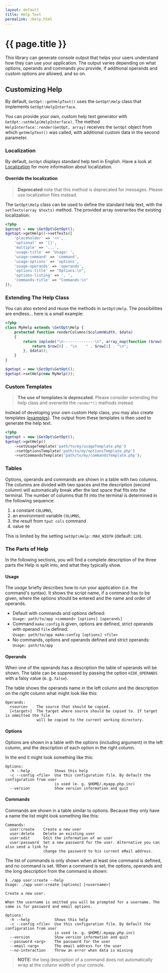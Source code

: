 ```yaml
---
layout: default
title: Help Text
permalink: /help.html
---
```

# {{ page.title }}

This library can generate console output that helps your users understand how they can use your application.
The output varies depending on what options, operands and commands you provide, if additional operands and
custom options are allowed, and so on.

## Customizing Help

By default, `GetOpt::getHelpText()` uses the `GetOpt\Help` class that implements `GetOpt\HelpInterface`.

You can provide your own, custom help text generator with `GetOpt::setHelp(HelpInterface)`.
The method `HelpInterface::render(GetOpt, array)` receives the `GetOpt` object from which
`getHelpText()` was called, with additional custom data in the second parameter.

### Localization

By default, `GetOpt` displays standard help text in English. Have a look at [Localization](localization.md) for more
information about localization.

#### Override the localization

> **Deprecated** note that this method is deprecated for messages. Please use localization files instead.

The `GetOpt\Help` class can be used to define the standard help text, with the `setTexts(array $texts)` method. 
The provided array overwrites the existing localization:

```php
<?php
$getopt = new \GetOpt\GetOpt();
$getopt->getHelp()->setTexts([
    'placeholder' => '<>',
    'optional' => '[]',
    'multiple' => '...',
    'usage-title' => 'Usage: ',
    'usage-command' => 'command',
    'usage-options' => 'options',
    'usage-operands' => 'operands',
    'options-title' => "Options:\n",
    'options-listing' => ', ',
    'commands-title' => "Commands:\n"
]);
```

### Extending The Help Class

You can also extend and reuse the methods in `GetOpt\Help`. The possibilities are endless... here is a small example:

```php
<?php
class MyHelp extends \GetOpt\Help {
    protected function renderColumns($columnWidth, $data)
    {
        return implode("\n--------------\n", array_map(function ($row) {
            return $row[0] . "\n    " . $row[1] . "\n";
        }, $data));
    }
}

$getopt = new \GetOpt\GetOpt();
$getopt->setHelp(new MyHelp());
```

### Custom Templates

> **The use of templates is deprecated**. 
> Please consider extending the help class and overwrite the `render*()` methods instead.

Instead of developing your own custom Help class, you may also create templates
([examples](https://github.com/getopt-php/getopt-php/tree/3.1.0-alpha.1/test/Help)). The output from these templates
is then used to generate the help text.

```php
<?php
$getopt = new \GetOpt\GetOpt();
$getopt->getHelp()
    ->setUsageTemplate('path/to/my/usageTemplate.php')
    ->setOptionsTemplate('path/to/my/optionsTemplate.php')
    ->setCommandsTemplate('path/to/my/commandsTemplate.php');
```

### Tables

Options, operands and commands are shown in a table with two columns. The columns are divided with two spaces and the
description (second column) will automatically break after the last space that fits into the terminal. The number of
columns that fit into the terminal is determined in the following sequence:

1. a constant `COLUMNS`,
2. an environment variable `COLUMNS`,
3. the result from `tput cols` command
4. value `90`

This is limited by the setting `GetOpt\Help::MAX_WIDTH` (default: `120`).

### The Parts of Help

In the following sections, you will find a complete description of the three parts the Help is split into, and what
they typically show.

#### Usage

The _usage_ briefly describes how to run your application (i.e. the command's syntax). It shows the script name, if a
command has to be given, where the options should be entered and the name and order of operands.

 - Default with commands and options defined:  
   `Usage: path/to/app <command> [options] [operands]`
 - Command `make:config` is given, options are defined, strict operands with operand `file` defined:  
   `Usage: path/to/app make:config [options] <file>`
 - No commands, options and operands defined and strict operands:  
   `Usage: path/to/app`
   
#### Operands

When one of the operands has a description the table of operands will be shown. The table can be suppressed by passing
the option `HIDE_OPERANDS` with a falsy value (e. g. `false`).

The table shows the operands name in the left column and the description on the right column what might look like this:

```
Operands:
  <source>    The source that should be copied.
  [<target>]  The target where source should be copied to. If target is ommitted the file 
              will be copied to the current working directory.
```

#### Options

Options are shown in a table with the options (including argument) in the left column, and
the description of each option in the right column.

In the end it might look something like this:

```
Options:
  -h --help           Shows this help
  -c --config <file>  Use this configuration file. By default the configuration from user
                      is used (e. g. $HOME/.myapp.php.inc)
  --version           Show version information and quit
```

#### Commands

Commands are shown in a table similar to options. Because they only have a name the list might look something
like this:

```
Commands:
  user:create    Create a new user
  user:delete    Delete an existing user
  user:edit      Edit the information of an user
  user:password  Set a new password for the user. Alternative you can also send a link to
                 change the password to his current eMail address.
```

The list of commands is only shown when at least one command is defined, and no command is set. When a command is set, the
options, operands and the long description from the command is shown:

```console
$ ./app user:create --help
Usage: ./app user:create [options] [<username>]

Create a new user.

When the username is omitted you will be prompted for a username. The same is for password and email options.

Options:
  -h --help           Shows this help
  -c --config <file>  Use this configuration file. By default the configuration from user
                      is used (e. g. $HOME/.myapp.php.inc)
  --version           Show version information and quit
  --password <arg>    The password for the user
  --email <arg>       The email address for the user
  --no-interaction    Throw an error when data is missing
```

> **NOTE:** the long description of a command does not automatically wrap at the column width of your console. 

